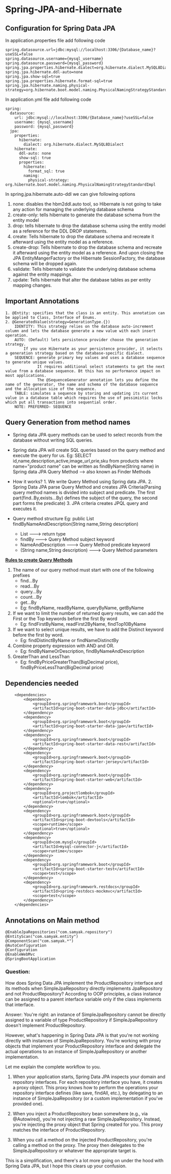 # Spring-JPA-and-Hibernate

## Configuration for Spring Data JPA
In application.properties file add following code

```
spring.datasource.url=jdbc:mysql://localhost:3306/{Database_name}?useSSL=false
spring.datasource.username={mysql_username}
spring.datasource.password={mysql_password}
spring.jpa.properties.hibernate.dialect=org.hibernate.dialect.MySQL8Dialect
spring.jpa.hibernate.ddl-auto=none
spring.jpa.show-sql=true
spring.jpa.properties.hibernate.format-sql=true
spring.jpa.hibernate.naming.physical-strategy=org.hibernate.boot.model.naming.PhysicalNamingStrategyStandardImpl
```
In application.yml file add following code
```
spring:
  datasource:
    url: jdbc:mysql://localhost:3306/{Database_name}?useSSL=false
    username: {mysql_username}
    password: {mysql_password}
  jpa:
    properties:
      hibernate:
        dialect: org.hibernate.dialect.MySQL8Dialect
    hibernate:
      ddl-auto: none
      show-sql: true
      properties:
        hibernate:
          format_sql: true
        naming:
          physical-strategy: org.hibernate.boot.model.naming.PhysicalNamingStrategyStandardImpl
```

In spring.jpa.hibernate.auto-ddl we can give following options
  1. none: disables the hbm2ddl.auto tool, so Hibernate is not going to take any action for managing the underlying database schema
  2. create-only: tells hibernate to generate the database schema from the entity model
  3. drop: tells hibernate to drop the database schema using the entity model as a reference for the DDL DROP statements.
  4. create: Tells hibernate to drop the database schema and recreate it afterward using the entity model as a reference.
  5. create-drop: Tells hibernate to drop the database schema and recreate it afterward using the entity model as a reference. And upon closing the JPA EntityMangerFactory or the Hibernate SessionFactory, the database schema will be dropped again.
  6. validate: Tells hibernate to validate the underlying database schema against the entity mappings.
  7. update:  Tells hibernate that alter the database tables as per entity mapping changes.

## Important Annotations
    1. @Entity: specifies that the class is an entity. This annotation can be applied to Class, Interface of Enums.
    2. @GeneratedValue(strategy=GenerationType.{})
        IDENTITY: This strategy relies on the database auto-increment column and lets the database generate a new value with each insert operation.
        AUTO: (Default) lets persistence provider choose the generation strategy.
            If you use Hibernate as your persistence provider, it selects a generation strategy based on the database-specific dialect.
        SEQUENCE: generate primary key values and uses a database sequence to generate unique values.
                  It requires additional select statements to get the next value from a database sequence. Bt this has no performance impact on most applications.
                  The @SequenceGenerator annotation lets you define the name of the generator, the name and schema of the database sequence and the allocation size of the sequence.
        TABLE: simulates a sequence by storing and updating its current value in a database table which requires the use of pessimistic locks which put all transactions into sequential order.
        NOTE: PREFERRED- SEQUENCE
## Query Generation from method names
- Spring data JPA query methods can be used to select records from the database without writing SQL queries.
- Spring data JPA will create SQL queries based on the query method and execute the query for us.
Eg: SELECT id,name,description,active,image_url,prie,sku from products where name="product name"
    can be written as findByName(String name) in Spring data JPA Query Method --> also known as Finder Methods
- How it works?
      1. We write Query Method using Spring data JPA.
      2. Spring Data JPA parse Query Method and creates JPA Criteria(Parsing query method names is divided into subject and predicate. The first part(find..By,exists...By) defines the subject of the query, the second part forms the predicate)
      3. JPA criteria creates JPQL query and executes it.

- Query method structure
Eg: public List<Product> findByNameAndDescription(String name,String description)
    - List<Product> ---> return type
    - findBy ---> Query Method subject keyword
    - NameAndDescription ---> Query Method predicate keyword
    - (String name,String description) ---> Query Method parameters

 **[Rules to create Query Methods](https://docs.spring.io/spring-data/jpa/docs/current/reference/html/#repository-query-keywords)**
 1. The name of our query method must start with one of the following prefixes
    - find...By
    - read...By
    - query...By
    - count...By
    - get...By
    - Eg: findByName, readByName, queryByName, getByName
2. If we want to limit the number of returned query results, we can add the First or the Top keywords before the first By word
    - Eg: findFirstByName, readFirst2ByName, findTop10ByName
3. If we want to select unique results, we have to add the Distinct keyword before the first by word.
    - Eg: findDistinctByName or findNameDistinctBy
4. Combine property expression with AND and OR.
    - Eg: findByNameOrDescription, findByNameAndDescription
5. GreaterThan and LessThan
    - Eg: findByPriceGreaterThan(BigDecimal price), findByPriceLessThan(BigDecimal price)

## Dependencies needed
```
	<dependencies>
		<dependency>
			<groupId>org.springframework.boot</groupId>
			<artifactId>spring-boot-starter-data-jdbc</artifactId>
		</dependency>
		<dependency>
			<groupId>org.springframework.boot</groupId>
			<artifactId>spring-boot-starter-data-jpa</artifactId>
		</dependency>
		<dependency>
			<groupId>org.springframework.boot</groupId>
			<artifactId>spring-boot-starter-data-rest</artifactId>
		</dependency>
		<dependency>
			<groupId>org.springframework.boot</groupId>
			<artifactId>spring-boot-starter-jersey</artifactId>
		</dependency>
		<dependency>
			<groupId>org.springframework.boot</groupId>
			<artifactId>spring-boot-starter-web</artifactId>
		</dependency>
		<dependency>
			<groupId>org.projectlombok</groupId>
			<artifactId>lombok</artifactId>
			<optional>true</optional>
		</dependency>
		<dependency>
			<groupId>org.springframework.boot</groupId>
			<artifactId>spring-boot-devtools</artifactId>
			<scope>runtime</scope>
			<optional>true</optional>
		</dependency>
		<dependency>
			<groupId>com.mysql</groupId>
			<artifactId>mysql-connector-j</artifactId>
			<scope>runtime</scope>
		</dependency>
		<dependency>
			<groupId>org.springframework.boot</groupId>
			<artifactId>spring-boot-starter-test</artifactId>
			<scope>test</scope>
		</dependency>
		<dependency>
			<groupId>org.springframework.restdocs</groupId>
			<artifactId>spring-restdocs-mockmvc</artifactId>
			<scope>test</scope>
		</dependency>
	</dependencies>
```

## Annotations on Main method
```
@EnableJpaRepositories("com.samyak.repository")
@EntityScan("com.samyak.entity")
@ComponentScan("com.samyak.*")
@AutoConfiguration
@Configuration
@EnableWebMvc
@SpringBootApplication
```
### Question: 
How does Spring Data JPA implement the ProductRepository interface and its methods when SimpleJpaRepository directly implements JpaRepository and not ProductRepository? According to OOP principles, a class instance can be assigned to a parent interface variable only if the class implements that interface.

Answer:
You're right: an instance of SimpleJpaRepository cannot be directly assigned to a variable of type ProductRepository if SimpleJpaRepository doesn't implement ProductRepository.

However, what's happening in Spring Data JPA is that you're not working directly with instances of SimpleJpaRepository. You're working with proxy objects that implement your ProductRepository interface and delegate the actual operations to an instance of SimpleJpaRepository or another implementation.



Let me explain the complete workflow to you.

1. When your application starts, Spring Data JPA inspects your domain and repository interfaces. For each repository interface you have, it creates a proxy object. This proxy knows how to perform the operations your repository interface defines (like save, findAll, etc.), by delegating to an instance of SimpleJpaRepository (or a custom implementation if you've provided one).



2. When you inject a ProductRepository bean somewhere (e.g., via @Autowired), you're not injecting a raw SimpleJpaRepository. Instead, you're injecting the proxy object that Spring created for you. This proxy matches the interface of ProductRepository.



3. When you call a method on the injected ProductRepository, you're calling a method on the proxy. The proxy then delegates to the SimpleJpaRepository or whatever the appropriate target is.



This is a simplification, and there's a lot more going on under the hood with Spring Data JPA, but I hope this clears up your confusion.
        
